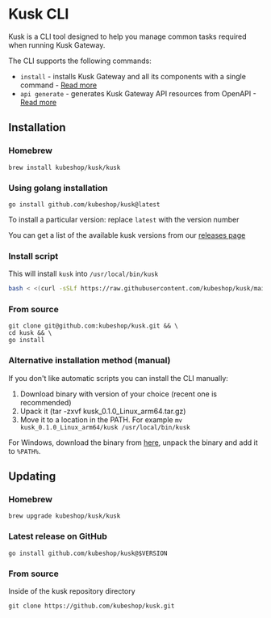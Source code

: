 # Kusk CLI

Kusk is a CLI tool designed to help you manage common tasks required when
running Kusk Gateway.

The CLI supports the following commands:

- `install` - installs Kusk Gateway and all its components with a single command - [Read more](install-cmd.md)   
- `api generate` - generates Kusk Gateway API resources from OpenAPI - [Read more](generate-cmd.md)

## Installation

### Homebrew

```
brew install kubeshop/kusk/kusk
```

### Using golang installation

```
go install github.com/kubeshop/kusk@latest
```

To install a particular version: replace `latest` with the version number

You can get a list of the available kusk versions from our [releases page](https://github.com/kubeshop/kusk/releases)

### Install script
This will install `kusk` into `/usr/local/bin/kusk`

```sh
bash < <(curl -sSLf https://raw.githubusercontent.com/kubeshop/kusk/main/scripts/install.sh)
```

### From source
```
git clone git@github.com:kubeshop/kusk.git && \
cd kusk && \
go install
```

### Alternative installation method (manual)

If you don't like automatic scripts you can install the CLI manually:

1. Download binary with version of your choice (recent one is recommended)
2. Upack it (tar -zxvf kusk_0.1.0_Linux_arm64.tar.gz)
3. Move it to a location in the PATH. For example `mv kusk_0.1.0_Linux_arm64/kusk /usr/local/bin/kusk`

For Windows, download the binary from [here](https://github.com/kubeshop/kusk/releases), unpack the binary and add it to `%PATH%`. 

## Updating
### Homebrew

```
brew upgrade kubeshop/kusk/kusk
```

### Latest release on GitHub

```
go install github.com/kubeshop/kusk@$VERSION
```

### From source

Inside of the kusk repository directory

```
git clone https://github.com/kubeshop/kusk.git
```
